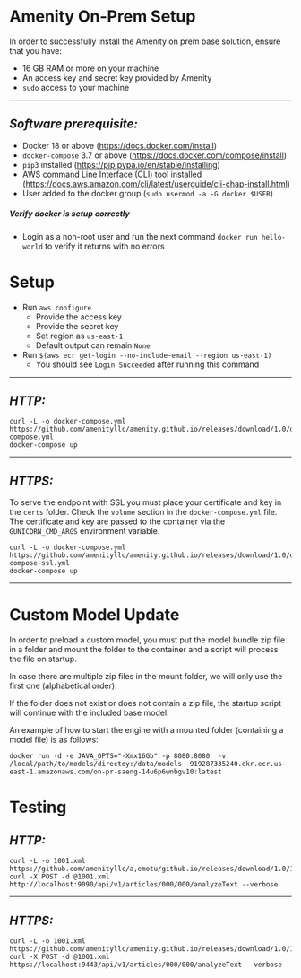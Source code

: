# Amenity On-Prem Setup #

In order to successfully install the Amenity on prem base solution, ensure that you have: 
* 16 GB RAM or more on your machine
* An access key and secret key provided by Amenity  
* `sudo` access to your machine

***
*Software prerequisite:*
--
* Docker 18 or above (https://docs.docker.com/install)
* `docker-compose` 3.7 or above (https://docs.docker.com/compose/install)
* `pip3` installed (https://pip.pypa.io/en/stable/installing)
* AWS command Line Interface (CLI) tool installed (https://docs.aws.amazon.com/cli/latest/userguide/cli-chap-install.html)
* User added to the docker group (`sudo usermod -a -G docker $USER`)


##### Verify docker is setup correctly 
* Login as a non-root user and run the next command `docker run hello-world` 
to verify it returns with no errors

# Setup #

* Run `aws configure`
    * Provide the access key
    * Provide the secret key 
    * Set region as `us-east-1`
    * Default output can remain `None`
* Run `$(aws ecr get-login --no-include-email --region us-east-1)`
  * You should see `Login Succeeded` after running this command

***
*HTTP:*
--
```
curl -L -o docker-compose.yml https://github.com/amenityllc/amenity.github.io/releases/download/1.0/docker-compose.yml
docker-compose up
```    
***
*HTTPS:*
--
 To serve the endpoint with SSL you must place your certificate and key in the `certs` folder. Check the `volume` section in the `docker-compose.yml` file. 
 The certificate and key are passed to the container via the `GUNICORN_CMD_ARGS` environment variable.
```
curl -L -o docker-compose.yml https://github.com/amenityllc/amenity.github.io/releases/download/1.0/docker-compose-ssl.yml
docker-compose up
``` 
---
# Custom Model Update #
In order to preload a custom model, you must put the model bundle zip file in a folder and mount the folder to the container and a script will process the file on startup. 

In case there are multiple zip files in the mount folder, we will only use the first one (alphabetical order). 

If the folder does not exist or does not contain a zip file, the startup script will continue with the included base model.   

An example of how to start the engine with a mounted folder (containing a model file) is as follows: 
```
docker run -d -e JAVA_OPTS="-Xmx16Gb" -p 8080:8080  -v /local/path/to/models/directoy:/data/models  919287335240.dkr.ecr.us-east-1.amazonaws.com/on-pr-saeng-14u6p6wnbgv10:latest
```
   

# Testing #
*HTTP:*
--
```
curl -L -o 1001.xml https://github.com/amenityllc/a,emotu/github.io/releases/download/1.0/1001.xml
curl -X POST -d @1001.xml http://localhost:9090/api/v1/articles/000/000/analyzeText --verbose
```
***
*HTTPS:*
--
```
curl -L -o 1001.xml https://github.com/amenityllc/amenity.github.io/releases/download/1.0/1001.xml
curl -X POST -d @1001.xml https://localhost:9443/api/v1/articles/000/000/analyzeText --verbose
```
